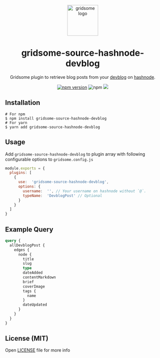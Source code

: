 
<p align="center">
    <a href="https://www.npmjs.com/package/gridsome-source-hashnode-devblog">
      <img src="https://gridsome.org/logos/logo-circle-light.svg" alt="gridsome logo" width="100px"/>
    </a>
    <h1 align="center">gridsome-source-hashnode-devblog</h1>
    <p align="center">
     Gridsome plugin to retrieve blog posts from your <a href = "https://hashnode.com/devblog">devblog</a> on <a href = "https://hashnode.com/">hashnode</a>. </p>
    <p align="center">
      <a href="https://npmjs.com/package/gridsome-source-hashnode-devblog"><img src="https://badge.fury.io/js/gridsome-source-hashnode-devblog.svg" alt="npm version"></a>
      <img alt="npm" src="https://img.shields.io/npm/dt/gridsome-source-hashnode-devblog">
     <img src="https://img.shields.io/david/nishantwrp/gridsome-source-hashnode-devblog"></p>
</p>

## Installation

```
# For npm
$ npm install gridsome-source-hashnode-devblog
# For yarn
$ yarn add gridsome-source-hashnode-devblog
```

## Usage

Add `gridsome-source-hashnode-devblog` to plugin array with following configurable options to `gridsome.config.js`

```js
module.exports = {
  plugins: [
    {
      use:  'gridsome-source-hashnode-devblog',
      options: {
        username:  '', // Your username on hashnode without `@`.
        typeName:  'DevblogPost' // Optional
      }
    }
  ]
}
```

## Example Query

```graphql
query {
  allDevblogPost {
    edges {
      node {
        title
        slug
        type
        dateAdded
        contentMarkdown
        brief
        coverImage
        tags {
          name
        }
        dateUpdated
      }
    }
  }
}
```

## License (MIT)

Open [LICENSE](./LICENSE) file for more info
